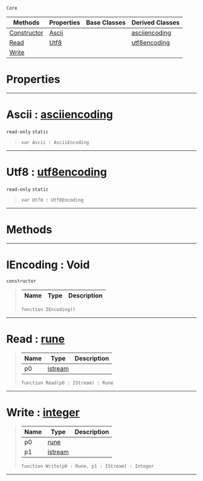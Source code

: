  `Core`

|Methods|Properties|Base Classes|Derived Classes|
|---|---|---|---|
|[ Constructor](https://plasmaengine.github.io/PlasmaDocs/Plasma1/C++/code_reference/lightning_base_types/iencoding.md#iencoding-void)|[ Ascii](https://plasmaengine.github.io/PlasmaDocs/Plasma1/C++/code_reference/lightning_base_types/iencoding.md#ascii-plasma-engine-docume)| |[asciiencoding](https://plasmaengine.github.io/PlasmaDocs/Plasma1/C++/code_reference/lightning_base_types/asciiencoding.md)|
|[ Read](https://plasmaengine.github.io/PlasmaDocs/Plasma1/C++/code_reference/lightning_base_types/iencoding.md#read-plasma-engine-documen)|[ Utf8](https://plasmaengine.github.io/PlasmaDocs/Plasma1/C++/code_reference/lightning_base_types/iencoding.md#utf8-plasma-engine-documen)| |[utf8encoding](https://plasmaengine.github.io/PlasmaDocs/Plasma1/C++/code_reference/lightning_base_types/utf8encoding.md)|
|[ Write](https://plasmaengine.github.io/PlasmaDocs/Plasma1/C++/code_reference/lightning_base_types/iencoding.md#write-plasma-engine-docume)| | | |


 #  Properties


---  
 #  Ascii : [asciiencoding](https://plasmaengine.github.io/PlasmaDocs/Plasma1/C++/code_reference/lightning_base_types/asciiencoding.md)

 `read-only` `static`

> 
> ``` lang=cpp, name=Lightning
> var Ascii : AsciiEncoding


---  
 #  Utf8 : [utf8encoding](https://plasmaengine.github.io/PlasmaDocs/Plasma1/C++/code_reference/lightning_base_types/utf8encoding.md)

 `read-only` `static`

> 
> ``` lang=cpp, name=Lightning
> var Utf8 : Utf8Encoding


---  
 #  Methods


---  
 #  IEncoding : Void

 `constructor`

> 
> |Name|Type|Description|
> |---|---|---|
> ``` lang=cpp, name=Lightning
> function IEncoding()
> ``` 


---  
 #  Read : [rune](https://plasmaengine.github.io/PlasmaDocs/Plasma1/C++/code_reference/lightning_base_types/rune.md)

> 
> |Name|Type|Description|
> |---|---|---|
> |p0|[istream](https://plasmaengine.github.io/PlasmaDocs/Plasma1/C++/code_reference/lightning_base_types/istream.md)| |
> ``` lang=cpp, name=Lightning
> function Read(p0 : IStream) : Rune
> ``` 


---  
 #  Write : [integer](https://plasmaengine.github.io/PlasmaDocs/Plasma1/C++/code_reference/lightning_base_types/integer.md)

> 
> |Name|Type|Description|
> |---|---|---|
> |p0|[rune](https://plasmaengine.github.io/PlasmaDocs/Plasma1/C++/code_reference/lightning_base_types/rune.md)| |
> |p1|[istream](https://plasmaengine.github.io/PlasmaDocs/Plasma1/C++/code_reference/lightning_base_types/istream.md)| |
> ``` lang=cpp, name=Lightning
> function Write(p0 : Rune, p1 : IStream) : Integer
> ``` 


---  
 

 